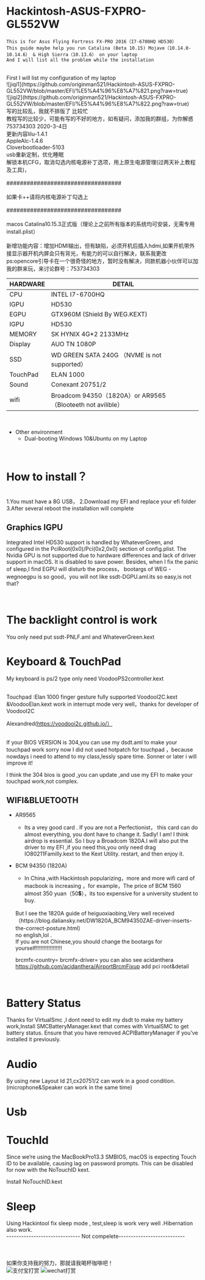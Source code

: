 # Hackintosh-ASUS-FXPRO-GL552VW
    This is for Asus Flying Fortress FX-PRO 2016（I7-6700HQ HD530）
    This guide maybe help you run Catalina (Beta 10.15) Mojave（10.14.0-10.14.6） & High Sierra（10.13.6） on your laptop
    And I will list all the problem while the installation
<br> 
First I will list my configuration of my laptop<br>
![jiqi1](https://github.com/originman521/Hackintosh-ASUS-FXPRO-GL552VW/blob/master/EFI/%E5%A4%96%E8%A7%821.png?raw=true)<br>
![jiqi2](https://github.com/originman521/Hackintosh-ASUS-FXPRO-GL552VW/blob/master/EFI/%E5%A4%96%E8%A7%822.png?raw=true)<br>
写的比较乱，我就不排版了 比较忙
<br>
教程写的比较少，可能有写的不好的地方，如有疑问，添加我的群组，为你解惑753734303
2020-3-4日<br>
更新内容lilu-1.4.1<br>
AppleAlc-1.4.6<br>
Cloverbootloader-5103<br>
usb重新定制，优化睡眠<br>
解锁本机CFG，取消勾选内核电源补丁选项，用上原生电源管理(过两天补上教程及工具)，<br><br>
##################################<br><br>如果卡++请将内核电源补丁勾选上<br><br>##################################<br><br>
macos Catalina10.15.3正式版（理论上之前所有版本的系统均可安装，无需专用install.plist）<br>
<br>新增功能内容：增加HDMI输出，但有缺陷，必须开机后插入hdmi,如果开机带外接显示器开机内屏会只有背光，有能力的可以自行解决，联系我更改
<br>
ps:opencore引导卡在一个很奇怪的地方，暂时没有解决，同款机器小伙伴可以加我的群来玩，来讨论群号：753734303
<br> 

|HARDWARE | DETAIL |
|--|--|
| CPU | INTEL I7-6700HQ |
| IGPU | HD530 |
| EGPU | GTX960M (Shield By WEG.KEXT) |
| IGPU | HD530 |
| MEMORY | SK HYNIX 4G*2 2133MHz|
| Display | AUO TN 1080P |
| SSD | WD GREEN SATA 240G （NVME is not supported） |
| TouchPad | ELAN 1000 |
| Sound | Conexant 20751/2 |
| wifi | Broadcom 94350（1820A）or AR9565（Blooteeth not avilible） |

<br> 

* Other environment
    * Dual-booting Windows 10&Ubuntu on my Laptop

<br> 

# How to install？

<br>
    1.You must have a 8G USB，
    2.Download my EFI and replace your efi folder
    3.After several reboot the installation will complete
<br>

## Graphics IGPU
Integrated Intel HD530 support is handled by WhateverGreen, and configured in the PciRoot(0x0)/Pci(0x2,0x0) section of config.plist. The Nvidia GPU is not supported due to hardware differences and lack of driver support in macOS. It is disabled to save power.  Besides, when I fix the panic of sleep,I find EGPU will disturb the process， bootargs of WEG -wegnoegpu is so good，you will not like ssdt-DGPU.aml.its so easy,is not that?

<br>

# The backlight control is work 
You only need put ssdt-PNLF.aml and WhateverGreen.kext

# Keyboard & TouchPad
My keyboard is ps/2 type
only need VoodooPS2controller.kext

<br>
Touchpad :Elan 1000
finger gesture fully supported
VoodooI2C.kext &VoodooElan.kext
work in interrupt mode very well，thanks for developer of VoodooI2C

<br>

Alexandred(https://voodooi2c.github.io/）

<br>
If your BIOS VERSION is 304,you can use my dsdt.aml to make your touchpad work
sorry now I did not used hotpatch for touchpad ，because nowdays i need to attend to my class,lessly spare time.
Sonner or later i will improve it!

<br>

I think the 304 bios is good ,you can update ,and use my EFI to make your touchpad work,not complex.
## WIFI&BLUETOOTH
* AR9565 
  * Its a vrey good card . If you are not a Perfectionist， this card can do almost everything, you dont have to change it.
Sadly! I am!  I think airdrop is essential. So I buy a Broadcom 1820A.I will also put the driver to my EFI ,if you need this,you only need drag IO80211Familly.kext to the Kext Utility. restart, and then enjoy it.

* BCM 94350 (1820A)
  * In China ,with Hackintosh popularizing，more and more wifi card of macbook is increasing ，for example，The price of BCM 1560 almost 350 yuan（50💲），its too expensive for a university student to buy. 
  
  <br>
  But I see the 1820A guide of heiguoxiaobing,Very well received 
  <br>
  （https://blog.daliansky.net/DW1820A_BCM94350ZAE-driver-inserts-the-correct-posture.html）
  <br>
  no english,lol .
  <br>
    If you are not Chinese,you should change the bootargs for yourself!!!!!!!!!!!!!!!!!
    <br>
    
    brcmfx-country=    brcmfx-driver= 
    you can also see acidanthera 
    https://github.com/acidanthera/AirportBrcmFixup
    add pci root&detail
    
    <br>
    
# Battery Status
Thanks for VirtualSmc ,I dont need to edit my dsdt to make my battery work,Install SMCBatteryManager.kext that comes with VirtualSMC to get battery status. Ensure that you have removed ACPIBatteryManager if you’ve installed it previously.
# Audio
  By using new Layout Id 21,cx20751/2 can work in a good condition. (microphone&Speaker can work in the same time)
  <br> 
# Usb
# TouchId
Since we’re using the MacBookPro13.3 SMBIOS, macOS is expecting Touch ID to be available, causing lag on password prompts. This can be disabled for now with the NoTouchID kext.

Install NoTouchID.kext
  <br>
  
# Sleep
Using Hackintool fix sleep mode , test,sleep is work very well .Hibernation also work.<br>
------------------------------ Not compelete---------------------------<br>
<br>
<br>
<br>
如果你支持我的努力，那就请我喝杯咖啡吧！<br>
![支付宝打赏](https://github.com/originman521/Hackintosh-ASUS-FXPRO-GL552VW/blob/master/EFI/alipay.jpg?raw=true)
![wechat打赏](https://github.com/originman521/Hackintosh-ASUS-FXPRO-GL552VW/blob/master/EFI/wechat.jpg?raw=true)
